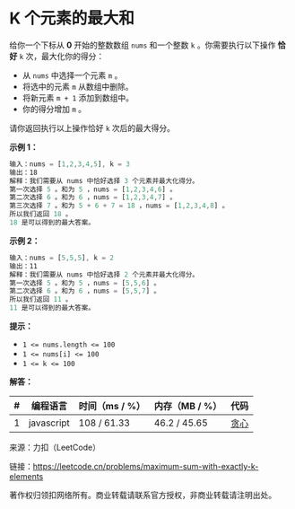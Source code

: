 # K 个元素的最大和

给你一个下标从 **0** 开始的整数数组 `nums` 和一个整数 `k` 。你需要执行以下操作 **恰好** `k` 次，最大化你的得分：

- 从 `nums` 中选择一个元素 `m` 。
- 将选中的元素 `m` 从数组中删除。
- 将新元素 `m + 1` 添加到数组中。
- 你的得分增加 `m` 。

请你返回执行以上操作恰好 `k` 次后的最大得分。

**示例 1：**

``` javascript
输入：nums = [1,2,3,4,5], k = 3
输出：18
解释：我们需要从 nums 中恰好选择 3 个元素并最大化得分。
第一次选择 5 。和为 5 ，nums = [1,2,3,4,6] 。
第二次选择 6 。和为 6 ，nums = [1,2,3,4,7] 。
第三次选择 7 。和为 5 + 6 + 7 = 18 ，nums = [1,2,3,4,8] 。
所以我们返回 18 。
18 是可以得到的最大答案。
```

**示例 2：**

``` javascript
输入：nums = [5,5,5], k = 2
输出：11
解释：我们需要从 nums 中恰好选择 2 个元素并最大化得分。
第一次选择 5 。和为 5 ，nums = [5,5,6] 。
第二次选择 6 。和为 6 ，nums = [5,5,7] 。
所以我们返回 11 。
11 是可以得到的最大答案。
```

**提示：**

- `1 <= nums.length <= 100`
- `1 <= nums[i] <= 100`
- `1 <= k <= 100`

**解答：**

**#**|**编程语言**|**时间（ms / %）**|**内存（MB / %）**|**代码**
--|--|--|--|--
1|javascript|108 / 61.33|46.2 / 45.65|[贪心](./javascript/ac_v1.js)

来源：力扣（LeetCode）

链接：https://leetcode.cn/problems/maximum-sum-with-exactly-k-elements

著作权归领扣网络所有。商业转载请联系官方授权，非商业转载请注明出处。
